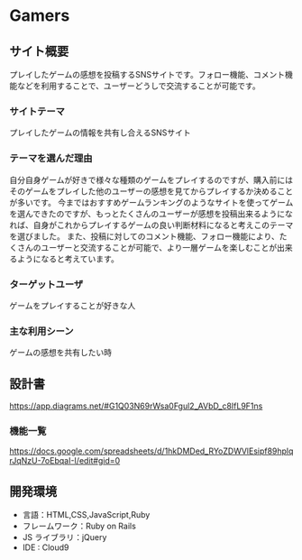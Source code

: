 # Gamers


## サイト概要
プレイしたゲームの感想を投稿するSNSサイトです。フォロー機能、コメント機能などを利用することで、ユーザーどうしで交流することが可能です。


### サイトテーマ
プレイしたゲームの情報を共有し合えるSNSサイト


### テーマを選んだ理由
自分自身ゲームが好きで様々な種類のゲームをプレイするのですが、購入前にはそのゲームをプレイした他のユーザーの感想を見てからプレイするか決めることが多いです。
今まではおすすめゲームランキングのようなサイトを使ってゲームを選んできたのですが、もっとたくさんのユーザーが感想を投稿出来るようになれば、自身がこれからプレイするゲームの良い判断材料になると考えこのテーマを選びました。
また、投稿に対してのコメント機能、フォロー機能により、たくさんのユーザーと交流することが可能で、より一層ゲームを楽しむことが出来るようになると考えています。


### ターゲットユーザ
ゲームをプレイすることが好きな人


### 主な利用シーン
ゲームの感想を共有したい時


## 設計書
<https://app.diagrams.net/#G1Q03N69rWsa0Fgul2_AVbD_c8IfL9F1ns>


### 機能一覧
<https://docs.google.com/spreadsheets/d/1hkDMDed_RYoZDWVlEsipf89hplqrJqNzU-7oEbqaI-I/edit#gid=0>


## 開発環境
- 言語：HTML,CSS,JavaScript,Ruby
- フレームワーク：Ruby on Rails
- JS ライブラリ：jQuery
- IDE : Cloud9